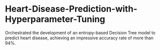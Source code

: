 # Heart-Disease-Prediction-with-Hyperparameter-Tuning
Orchestrated the development of an entropy-based Decision Tree model to predict heart disease, achieving an impressive accuracy rate of more than 94%.
